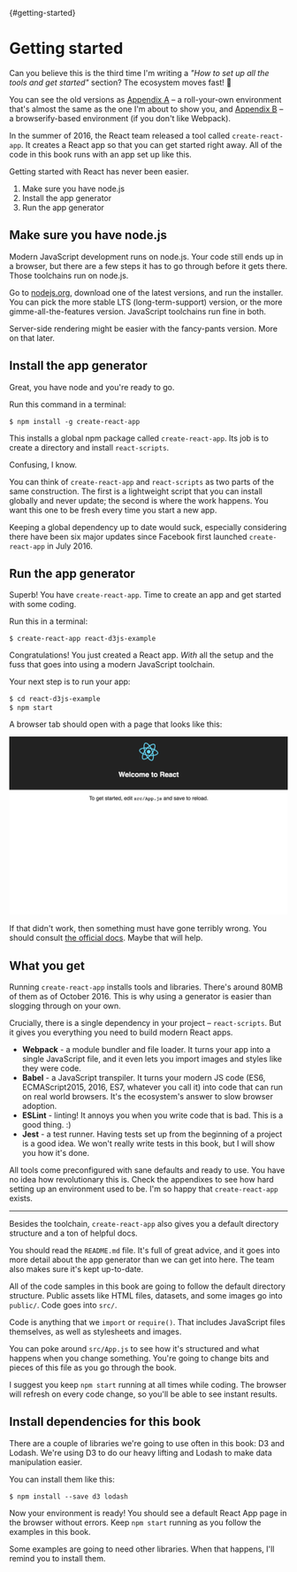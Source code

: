 {#getting-started}
# Getting started

Can you believe this is the third time I'm writing a *"How to set up all the tools and get started"* section? The ecosystem moves fast! 😬

You can see the old versions as [Appendix A](#appendixA) – a roll-your-own environment that's almost the same as the one I'm about to show you, and [Appendix B](#appendixB) – a browserify-based environment (if you don't like Webpack).

In the summer of 2016, the React team released a tool called `create-react-app`. It creates a React app so that you can get started right away. All of the code in this book runs with an app set up like this.

Getting started with React has never been easier.

1. Make sure you have node.js
2. Install the app generator
3. Run the app generator

## Make sure you have node.js

Modern JavaScript development runs on node.js. Your code still ends up in a browser, but there are a few steps it has to go through before it gets there. Those toolchains run on node.js.

Go to [nodejs.org](https://nodejs.org/en/), download one of the latest versions, and run the installer. You can pick the more stable LTS (long-term-support) version, or the more gimme-all-the-features version. JavaScript toolchains run fine in both.

Server-side rendering might be easier with the fancy-pants version. More on that later.

## Install the app generator

Great, you have node and you're ready to go.

Run this command in a terminal:

```
$ npm install -g create-react-app
```

This installs a global npm package called `create-react-app`. Its job is to create a directory and install `react-scripts`.

Confusing, I know.

You can think of `create-react-app` and `react-scripts` as two parts of the same construction. The first is a lightweight script that you can install globally and never update; the second is where the work happens. You want this one to be fresh every time you start a new app.

Keeping a global dependency up to date would suck, especially considering there have been six major updates since Facebook first launched `create-react-app` in July 2016.

## Run the app generator

Superb! You have `create-react-app`. Time to create an app and get started with some coding.

Run this in a terminal:

```
$ create-react-app react-d3js-example
```

Congratulations! You just created a React app. *With* all the setup and the fuss that goes into using a modern JavaScript toolchain.

Your next step is to run your app:

```
$ cd react-d3js-example
$ npm start
```

A browser tab should open with a page that looks like this:

![Initial React app](images/es6v2/initial-app.png)

If that didn't work, then something must have gone terribly wrong. You should consult [the official docs](https://github.com/facebookincubator/create-react-app). Maybe that will help.

## What you get

Running `create-react-app` installs tools and libraries. There's around 80MB of them as of October 2016. This is why using a generator is easier than slogging through on your own.

Crucially, there is a single dependency in your project – `react-scripts`. But it gives you everything you need to build modern React apps.

* **Webpack** - a module bundler and file loader. It turns your app into a single JavaScript file, and it even lets you import images and styles like they were code.
* **Babel** - a JavaScript transpiler. It turns your modern JS code (ES6, ECMAScript2015, 2016, ES7, whatever you call it) into code that can run on real world browsers. It's the ecosystem's answer to slow browser adoption.
* **ESLint** - linting! It annoys you when you write code that is bad. This is a good thing. :)
* **Jest** - a test runner. Having tests set up from the beginning of a project is a good idea. We won't really write tests in this book, but I will show you how it's done.

All tools come preconfigured with sane defaults and ready to use. You have no idea how revolutionary this is. Check the appendixes to see how hard setting up an environment used to be. I'm so happy that `create-react-app` exists.

---

Besides the toolchain, `create-react-app` also gives you a default directory structure and a ton of helpful docs.

You should read the `README.md` file. It's full of great advice, and it goes into more detail about the app generator than we can get into here. The team also makes sure it's kept up-to-date.

All of the code samples in this book are going to follow the default directory structure. Public assets like HTML files, datasets, and some images go into `public/`. Code goes into `src/`.

Code is anything that we `import` or `require()`. That includes JavaScript files themselves, as well as stylesheets and images.

You can poke around `src/App.js` to see how it's structured and what happens when you change something. You're going to change bits and pieces of this file as you go through the book.

I suggest you keep `npm start` running at all times while coding. The browser will refresh on every code change, so you'll be able to see instant results.

## Install dependencies for this book

There are a couple of libraries we're going to use often in this book: D3 and Lodash. We're using D3 to do our heavy lifting and Lodash to make data manipulation easier.

You can install them like this:

```
$ npm install --save d3 lodash
```

Now your environment is ready! You should see a default React App page in the browser without errors. Keep `npm start` running as you follow the examples in this book.

Some examples are going to need other libraries. When that happens, I'll remind you to install them.
